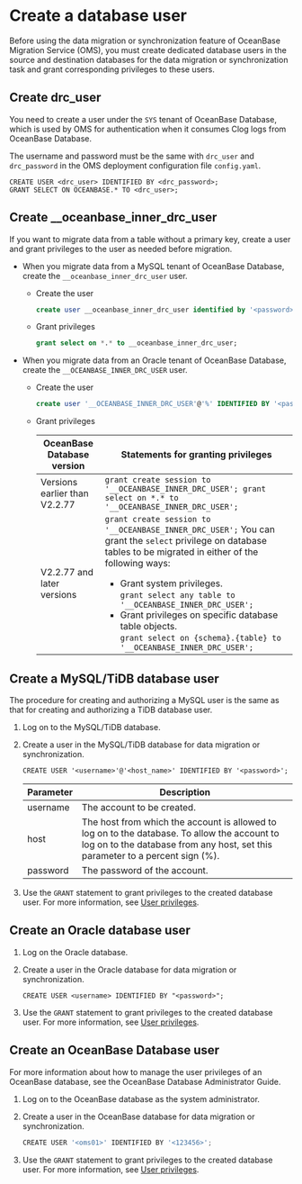 # Create a database user

Before using the data migration or synchronization feature of OceanBase Migration Service (OMS), you must create dedicated database users in the source and destination databases for the data migration or synchronization task and grant corresponding privileges to these users.

## Create drc_user

You need to create a user under the `SYS` tenant of OceanBase Database, which is used by OMS for authentication when it consumes Clog logs from OceanBase Database.

The username and password must be the same with `drc_user` and `drc_password` in the OMS deployment configuration file `config.yaml`.

```unknow
CREATE USER <drc_user> IDENTIFIED BY <drc_password>;
GRANT SELECT ON OCEANBASE.* TO <drc_user>;
```

## Create __oceanbase_inner_drc_user

If you want to migrate data from a table without a primary key, create a user and grant privileges to the user as needed before migration.

* When you migrate data from a MySQL tenant of OceanBase Database, create the `__oceanbase_inner_drc_user` user.

  * Create the user

    ```sql
    create user __oceanbase_inner_drc_user identified by '<password>';
    ```

  * Grant privileges

    ```sql
    grant select on *.* to __oceanbase_inner_drc_user;
    ```

* When you migrate data from an Oracle tenant of OceanBase Database, create the `__OCEANBASE_INNER_DRC_USER` user.

  * Create the user

    ```sql
    create user '__OCEANBASE_INNER_DRC_USER'@'%' IDENTIFIED BY '<password>';
    ```

  * Grant privileges

    |  OceanBase Database version   |                                                                                                                                                                                                                 Statements for granting privileges                                                                                                                                                                                                                  |
    |-------------------------------|---------------------------------------------------------------------------------------------------------------------------------------------------------------------------------------------------------------------------------------------------------------------------------------------------------------------------------------------------------------------------------------------------------------------------------------------------------------------|
    | Versions earlier than V2.2.77 | ``` grant create session to '__OCEANBASE_INNER_DRC_USER'; grant select on *.* to '__OCEANBASE_INNER_DRC_USER'; ```                                                                                                                                                                                                                                                                                                                       |
    | V2.2.77 and later versions    | ``` grant create session to '__OCEANBASE_INNER_DRC_USER'; ```  You can grant the `select` privilege on database tables to be migrated in either of the following ways: <ul><li>Grant system privileges.<br> ```grant select any table to '__OCEANBASE_INNER_DRC_USER';``` <li> Grant privileges on specific database table objects. <br> ``` grant select on {schema}.{table} to '__OCEANBASE_INNER_DRC_USER'; ```  |

## Create a MySQL/TiDB database user

The procedure for creating and authorizing a MySQL user is the same as that for creating and authorizing a TiDB database user.

1. Log on to the MySQL/TiDB database.

2. Create a user in the MySQL/TiDB database for data migration or synchronization.

   ```shell
   CREATE USER '<username>'@'<host_name>' IDENTIFIED BY '<password>';
   ```

   | Parameter |                                                                                  Description                                                                                  |
   |-----------|-------------------------------------------------------------------------------------------------------------------------------------------------------------------------------|
   | username  | The account to be created.                                                                                                                                                    |
   | host      | The host from which the account is allowed to log on to the database. To allow the account to log on to the database from any host, set this parameter to a percent sign (%). |
   | password  | The password of the account.                                                                                                                                                  |

3. Use the `GRANT` statement to grant privileges to the created database user. For more information, see [User privileges](../3.users-and-privileges/2.user-privileges.md).

## Create an Oracle database user

1. Log on the Oracle database.

2. Create a user in the Oracle database for data migration or synchronization.

   ```shell
   CREATE USER <username> IDENTIFIED BY "<password>";
   ```

3. Use the `GRANT` statement to grant privileges to the created database user. For more information, see [User privileges](../3.users-and-privileges/2.user-privileges.md).

## Create an OceanBase Database user

For more information about how to manage the user privileges of an OceanBase database, see the OceanBase Database Administrator Guide.

1. Log on to the OceanBase database as the system administrator.

2. Create a user in the OceanBase database for data migration or synchronization.

   ```javascript
   CREATE USER '<oms01>' IDENTIFIED BY '<123456>';
   ```

3. Use the `GRANT` statement to grant privileges to the created database user. For more information, see [User privileges](../3.users-and-privileges/2.user-privileges.md).